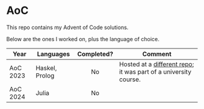# AoC

This repo contains my Advent of Code solutions.

Below are the ones I worked on, plus the language of choice.

  Year   | Languages | Completed? | Comment
  ----   | --------- | :--------: | -------
AoC 2023 | Haskel, Prolog | No | Hosted at a [different repo](https://github.com/ELthomasoPostfix/Programming-Paradigms); it was part of a university course.
AoC 2024 | Julia | No |
